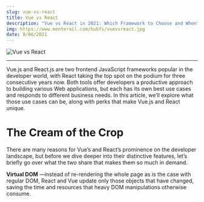 ```yaml
---
slug: vue-vs-react
title: Vue vs React
description: "Vue vs React in 2021: Which Framework to Choose and When"
img: https://www.monterail.com/hubfs/vuevsreact.jpg
date: 8/06/2021
---
```


![Vue vs React](https://www.monterail.com/hubfs/vuevsreact.jpg)

---

Vue.js and React.js are two frontend JavaScript frameworks popular in the developer world, with React taking the top spot on the podium for three consecutive years now. Both tools offer developers a productive approach to building various Web applications, but each has its own best use cases and responds to different business needs. In this article, we’ll explore what those use cases can be, along with perks that make Vue.js and React unique.

# The Cream of the Crop

There are many reasons for Vue’s and React’s prominence on the developer landscape, but before we dive deeper into their distinctive features, let’s briefly go over what the two share that makes them so much in demand.

**Virtual DOM** —instead of re-rendering the whole page as is the case with regular DOM, React and Vue update only those objects that have changed, saving the time and resources that heavy DOM manipulations otherwise consume.